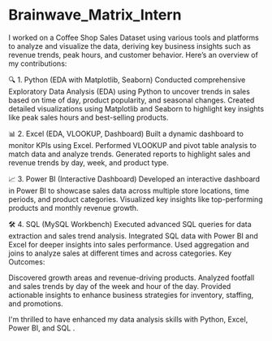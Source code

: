 # Brainwave_Matrix_Intern

I worked on a Coffee Shop Sales Dataset using various tools and platforms to analyze and visualize the data, deriving key business insights such as revenue trends, peak hours, and customer behavior. Here’s an overview of my contributions:

🔍 1. Python (EDA with Matplotlib, Seaborn)
Conducted comprehensive Exploratory Data Analysis (EDA) using Python to uncover trends in sales based on time of day, product popularity, and seasonal changes.
Created detailed visualizations using Matplotlib and Seaborn to highlight key insights like peak sales hours and best-selling products.

📊 2. Excel (EDA, VLOOKUP, Dashboard)
Built a dynamic dashboard to monitor KPIs using Excel.
Performed VLOOKUP and pivot table analysis to match data and analyze trends.
Generated reports to highlight sales and revenue trends by day, week, and product type.

📈 3. Power BI (Interactive Dashboard)
Developed an interactive dashboard in Power BI to showcase sales data across multiple store locations, time periods, and product categories.
Visualized key insights like top-performing products and monthly revenue growth.

🛠️ 4. SQL (MySQL Workbench)
Executed advanced SQL queries for data extraction and sales trend analysis.
Integrated SQL data with Power BI and Excel for deeper insights into sales performance.
Used aggregation and joins to analyze sales at different times and across categories.
Key Outcomes:

Discovered growth areas and revenue-driving products.
Analyzed footfall and sales trends by day of the week and hour of the day.
Provided actionable insights to enhance business strategies for inventory, staffing, and promotions.

I'm thrilled to have enhanced my data analysis skills with Python, Excel, Power BI, and SQL .

